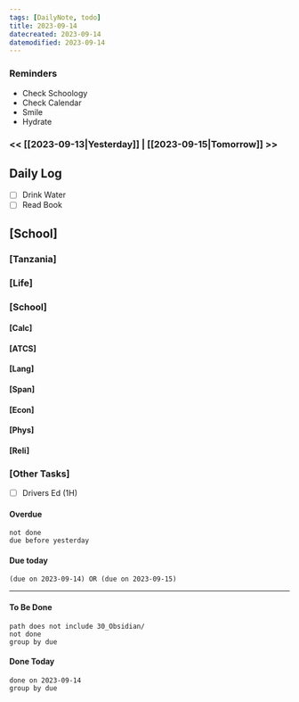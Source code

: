 ```yaml
---
tags: [DailyNote, todo]
title: 2023-09-14
datecreated: 2023-09-14
datemodified: 2023-09-14
---
```


### Reminders
- Check Schoology
- Check Calendar
- Smile
- Hydrate

### << [[2023-09-13|Yesterday]] | [[2023-09-15|Tomorrow]] >>

## Daily Log

- [ ] Drink Water
- [ ] Read Book

## [School]

### [Tanzania]

### [Life]

### [School]

#### [Calc]

#### [ATCS]

#### [Lang]

#### [Span]

#### [Econ]

#### [Phys]

#### [Reli]


### [Other Tasks]

- [ ] Drivers Ed (1H)

#### Overdue
```tasks
not done
due before yesterday
```
#### Due today

```tasks
(due on 2023-09-14) OR (due on 2023-09-15) 

```
---
#### To Be Done

```tasks
path does not include 30_Obsidian/
not done
group by due
```

#### Done Today

```tasks
done on 2023-09-14
group by due
```